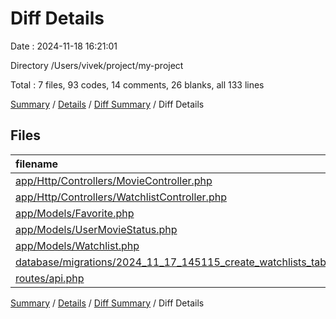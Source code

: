 # Diff Details

Date : 2024-11-18 16:21:01

Directory /Users/vivek/project/my-project

Total : 7 files,  93 codes, 14 comments, 26 blanks, all 133 lines

[Summary](results.md) / [Details](details.md) / [Diff Summary](diff.md) / Diff Details

## Files
| filename | language | code | comment | blank | total |
| :--- | :--- | ---: | ---: | ---: | ---: |
| [app/Http/Controllers/MovieController.php](/app/Http/Controllers/MovieController.php) | PHP | 16 | 1 | 3 | 20 |
| [app/Http/Controllers/WatchlistController.php](/app/Http/Controllers/WatchlistController.php) | PHP | 33 | 7 | 13 | 53 |
| [app/Models/Favorite.php](/app/Models/Favorite.php) | PHP | 4 | 0 | 1 | 5 |
| [app/Models/UserMovieStatus.php](/app/Models/UserMovieStatus.php) | PHP | 1 | 0 | 0 | 1 |
| [app/Models/Watchlist.php](/app/Models/Watchlist.php) | PHP | 12 | 0 | 4 | 16 |
| [database/migrations/2024_11_17_145115_create_watchlists_table.php](/database/migrations/2024_11_17_145115_create_watchlists_table.php) | PHP | 21 | 6 | 4 | 31 |
| [routes/api.php](/routes/api.php) | PHP | 6 | 0 | 1 | 7 |

[Summary](results.md) / [Details](details.md) / [Diff Summary](diff.md) / Diff Details
